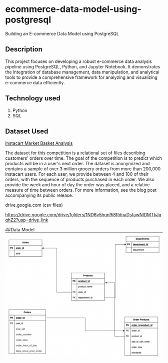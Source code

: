 # ecommerce-data-model-using-postgresql
Building an E-commerce Data Model using PostgreSQL

## Description


This project focuses on developing a robust e-commerce data analysis pipeline using PostgreSQL, Python, and Jupyter Notebook. It demonstrates the integration of database management, data manipulation, and analytical tools to provide a comprehensive framework for analyzing and visualizing e-commerce data efficiently.

## Technology used
1. Python
2. SQL

## Dataset Used
[Instacart Market Basket Analysis](https://www.kaggle.com/competitions/instacart-market-basket-analysis/data)

The dataset for this competition is a relational set of files describing customers' orders over time. The goal of the competition is to predict which products will be in a user's next order. The dataset is anonymized and contains a sample of over 3 million grocery orders from more than 200,000 Instacart users. For each user, we provide between 4 and 100 of their orders, with the sequence of products purchased in each order. We also provide the week and hour of day the order was placed, and a relative measure of time between orders. For more information, see the blog post accompanying its public release.

drive.google.com (csv files)

https://drive.google.com/drive/folders/1ND6v5hqn9i8RdnaDsfawNlDMTkJqqhZ2?usp=drive_link

##Data Model
![Data Model image](data_model.png)

